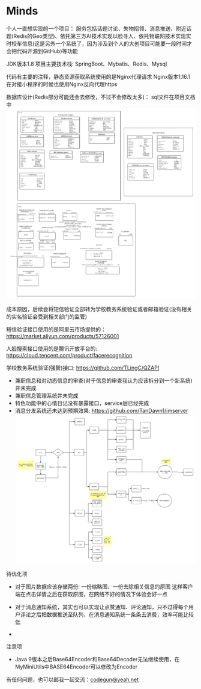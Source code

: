 # Minds
个人一直想实现的一个项目：
服务包括话题讨论、失物招领、消息推送、附近话题(Redis的Geo类型)、依托第三方AI技术实现以脸寻人、依托物联网技术实现实时校车信息(这是另外一个系统了，因为涉及到个人的大创项目可能要一段时间才会把代码开源到GitHub)等功能

JDK版本1.8
项目主要技术栈: SpringBoot、Mybatis、Redis、Mysql

代码有主要的注释，静态资源获取系统使用的是Nginx代理请求
Nginx版本1.16.1
在对接小程序的时候也使用Nginx反向代理https

数据库设计(Redis部分可能还会去修改，不过不会修改太多)：
sql文件在项目文档中
![image](https://github.com/TanDawn1/HUT_quanquan/blob/master/Minds%E6%95%B0%E6%8D%AE%E5%BA%93%E8%AE%BE%E8%AE%A1%20(1).png)

成本原因，后续会将短信验证全部转为学校教务系统验证或者邮箱验证(没有相关的实名验证会受到相关部门的监管)

短信验证接口使用的是阿里云市场提供的：https://market.aliyun.com/products/57126001

人脸搜索接口使用的是腾讯开放平台的: https://cloud.tencent.com/product/facerecognition

学校教务系统验证(强智)接口: https://github.com/TLingC/QZAPI
- 兼职信息和对动态信息的审查(对于信息的审查我认为应该拆分到一个新系统)并未完成
- 兼职信息管理系统并未完成
- 特色功能中的心情日记没有暴露接口，service层已经完成
- 消息分发系统还未达到预期效果: https://github.com/TanDawn1/imserver
![image](https://github.com/TanDawn1/HUT_quanquan/blob/master/Minds%20.png)


待优化项

- 对于图片数据应该存储两份: 一份缩略图、一份去除相关信息的原图 这样客户端在点击详情之后在获取原图，在网络不好的情况下体验会好一点

- 对于消息通知系统，其实也可以实现让点赞通知、评论通知，只不过得每个用户评论之后把数据推送至队列，在消息通知系统一条条去消费，效率可能比较低

- 

注意项

- Java 9版本之后Base64Encoder和Base64Decoder无法继续使用，在MyMiniUtils中BASE64Encoder可以修改为Encoder



有任何问题，也可以邮我一起交流：codegun@yeah.net

